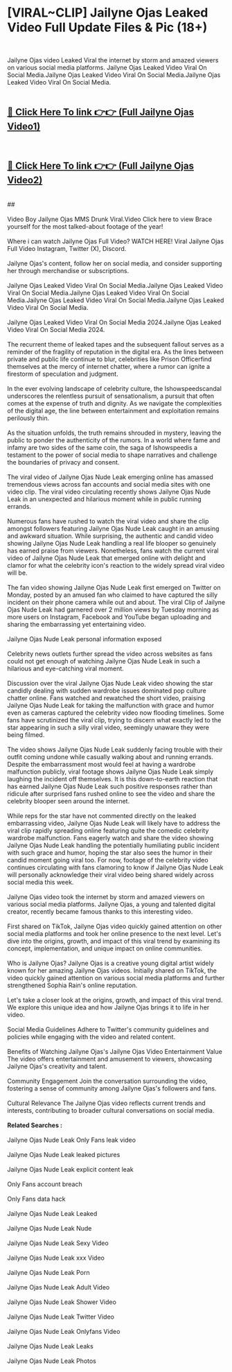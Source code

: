 # [VIRAL~CLIP] Jailyne Ojas Leaked Video Full Update Files & Pic (18+) <br>
<br>

Jailyne Ojas video Leaked Viral the internet by storm and amazed viewers on various social media platforms. Jailyne Ojas Leaked Video Viral On Social Media.Jailyne Ojas Leaked Video Viral On Social Media.Jailyne Ojas Leaked Video Viral On Social Media.<br>
 <br>

##  <a href="https://play.trustnlinepharmacy.us?title=Full Jailyne_Ojas&ref=git">🔴 Click Here To link 👉👉 (Full Jailyne Ojas Video1)</a><br>
  <br>

##  <a href="https://play.trustnlinepharmacy.us?title=Full Jailyne_Ojas&ref=git">🔴 Click Here To link 👉👉 (Full Jailyne Ojas Video2)</a><br>
  <br>
  ##


  <br>

  <br>
Video Boy Jailyne Ojas MMS Drunk Viral.Video Click here to view Brace yourself for the most talked-about footage of the year!
<br><br>
Where i can watch Jailyne Ojas Full Video? WATCH HERE! Viral Jailyne Ojas Full Video Instagram, Twitter (X), Discord.
<br><br>
Jailyne Ojas's content, follow her on social media, and consider supporting her through merchandise or subscriptions.
<br><br>
Jailyne Ojas Leaked Video Viral On Social Media.Jailyne Ojas Leaked Video Viral On Social Media.Jailyne Ojas Leaked Video Viral On Social Media.Jailyne Ojas Leaked Video Viral On Social Media.Jailyne Ojas Leaked Video Viral On Social Media.
<br><br>
Jailyne Ojas Leaked Video Viral On Social Media 2024.Jailyne Ojas Leaked Video Viral On Social Media 2024.
<br><br>
The recurrent theme of leaked tapes and the subsequent fallout serves as a reminder of the fragility of reputation in the digital era. As the lines between private and public life continue to blur, celebrities like Prison Officerfind themselves at the mercy of internet chatter, where a rumor can ignite a firestorm of speculation and judgment.
<br><br>
In the ever evolving landscape of celebrity culture, the Ishowspeedscandal underscores the relentless pursuit of sensationalism, a pursuit that often comes at the expense of truth and dignity. As we navigate the complexities of the digital age, the line between entertainment and exploitation remains perilously thin.
<br><br>
As the situation unfolds, the truth remains shrouded in mystery, leaving the public to ponder the authenticity of the rumors. In a world where fame and infamy are two sides of the same coin, the saga of Ishowspeedis a testament to the power of social media to shape narratives and challenge the boundaries of privacy and consent.
<br><br>
The viral video of Jailyne Ojas Nude Leak emerging online has amassed tremendous views across fan accounts and social media sites with one video clip. The viral video circulating recently shows Jailyne Ojas Nude Leak in an unexpected and hilarious moment while in public running errands.
<br><br>
Numerous fans have rushed to watch the viral video and share the clip amongst followers featuring Jailyne Ojas Nude Leak caught in an amusing and awkward situation. While surprising, the authentic and candid video showing Jailyne Ojas Nude Leak handling a real life blooper so genuinely has earned praise from viewers. Nonetheless, fans watch the current viral video of Jailyne Ojas Nude Leak that emerged online with delight and clamor for what the celebrity icon's reaction to the widely spread viral video will be.
<br><br>
The fan video showing Jailyne Ojas Nude Leak first emerged on Twitter on Monday, posted by an amused fan who claimed to have captured the silly incident on their phone camera while out and about. The viral Clip of Jailyne Ojas Nude Leak had garnered over 2 million views by Tuesday morning as more users on Instagram, Facebook and YouTube began uploading and sharing the embarrassing yet entertaining video.
<br><br>
Jailyne Ojas Nude Leak personal information exposed
<br><br>
Celebrity news outlets further spread the video across websites as fans could not get enough of watching Jailyne Ojas Nude Leak in such a hilarious and eye-catching viral moment.
<br><br>
Discussion over the viral Jailyne Ojas Nude Leak video showing the star candidly dealing with sudden wardrobe issues dominated pop culture chatter online. Fans watched and rewatched the short video, praising Jailyne Ojas Nude Leak for taking the malfunction with grace and humor even as cameras captured the celebrity video now flooding timelines. Some fans have scrutinized the viral clip, trying to discern what exactly led to the star appearing in such a silly viral video, seemingly unaware they were being filmed.
<br><br>
The video shows Jailyne Ojas Nude Leak suddenly facing trouble with their outfit coming undone while casually walking about and running errands. Despite the embarrassment most would feel at having a wardrobe malfunction publicly, viral footage shows Jailyne Ojas Nude Leak simply laughing the incident off themselves. It is this down-to-earth reaction that has earned Jailyne Ojas Nude Leak such positive responses rather than ridicule after surprised fans rushed online to see the video and share the celebrity blooper seen around the internet.
<br><br>
While reps for the star have not commented directly on the leaked embarrassing video, Jailyne Ojas Nude Leak will likely have to address the viral clip rapidly spreading online featuring quite the comedic celebrity wardrobe malfunction. Fans eagerly watch and share the video showing Jailyne Ojas Nude Leak handling the potentially humiliating public incident with such grace and humor, hoping the star also sees the humor in their candid moment going viral too. For now, footage of the celebrity video continues circulating with fans clamoring to know if Jailyne Ojas Nude Leak will personally acknowledge their viral video being shared widely across social media this week.
<br><br>
Jailyne Ojas video took the internet by storm and amazed viewers on various social media platforms. Jailyne Ojas, a young and talented digital creator, recently became famous thanks to this interesting video.
<br><br>
First shared on TikTok, Jailyne Ojas video quickly gained attention on other social media platforms and took her online presence to the next level. Let's dive into the origins, growth, and impact of this viral trend by examining its concept, implementation, and unique impact on online communities.
<br><br>
Who is Jailyne Ojas? Jailyne Ojas is a creative young digital artist widely known for her amazing Jailyne Ojas videos. Initially shared on TikTok, the video quickly gained attention on various social media platforms and further strengthened Sophia Rain's online reputation.
<br><br>
Let's take a closer look at the origins, growth, and impact of this viral trend. We explore this unique idea and how Jailyne Ojas brings it to life in her video.
<br><br>
Social Media Guidelines Adhere to Twitter's community guidelines and policies while engaging with the video and related content.
<br><br>
Benefits of Watching Jailyne Ojas's Jailyne Ojas Video Entertainment Value The video offers entertainment and amusement to viewers, showcasing Jailyne Ojas's creativity and talent.
<br><br>
Community Engagement Join the conversation surrounding the video, fostering a sense of community among Jailyne Ojas's followers and fans.
<br><br>
Cultural Relevance The Jailyne Ojas video reflects current trends and interests, contributing to broader cultural conversations on social media.
<br><br>
<strong>Related Searches :</strong>
<br><br>
Jailyne Ojas Nude Leak Only Fans leak video
<br><br>
Jailyne Ojas Nude Leak leaked pictures
<br><br>
Jailyne Ojas Nude Leak explicit content leak
<br><br>
Only Fans account breach
<br><br>
Only Fans data hack
<br><br>
Jailyne Ojas Nude Leak Leaked
<br><br>
Jailyne Ojas Nude Leak Nude
<br><br>
Jailyne Ojas Nude Leak Sexy Video
<br><br>
Jailyne Ojas Nude Leak xxx Video
<br><br>
Jailyne Ojas Nude Leak Porn
<br><br>
Jailyne Ojas Nude Leak Adult Video
<br><br>
Jailyne Ojas Nude Leak Shower Video
<br><br>
Jailyne Ojas Nude Leak Twitter Video
<br><br>
Jailyne Ojas Nude Leak Onlyfans Video
<br><br>
Jailyne Ojas Nude Leak Leaks
<br><br>
Jailyne Ojas Nude Leak Photos